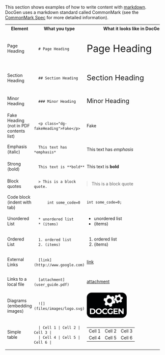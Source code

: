 This section shows examples of how to write content with [markdown](https://www.markdownguide.org/). DocGen uses a
markdown standard called CommonMark (see the [CommonMark Spec](http://spec.commonmark.org) for more detailed
information).

<style>
.reference pre, .reference table, .reference blockquote {
  margin: 0;
}
.reference .codeCell pre {
  border: none;
  border-radius: 0;
}
.reference .codeCell {
  padding: 0;
}
</style>

<div>

<table class="reference" style="width: 100%">

<tr><th>Element</th><th>What you type</th><th>What it looks like in DocGen</th></tr>

<tr>
 <td class="r1">Page Heading</td>
 <td class="codeCell"><pre><code>  
  # Page Heading
 </code></pre></td>
 <td>
  <p class="dg-fakeHeading" style="font-size: 2rem;">Page Heading</p>
</td>
</tr>

<tr>
 <td class="r1">Section Heading</td>
 <td class="codeCell"><pre><code> 
  ## Section Heading
 </code></pre></td>
 <td>
  <p class="dg-fakeHeading" style="font-size: 1.5rem;">Section Heading</p>
 </td>
</tr>

<tr>
 <td class="r1">Minor Heading</td>
 <td class="codeCell"><pre><code> 
  ### Minor Heading
 </code></pre></td>
 <td>
  <p class="dg-fakeHeading" style="font-size: 1.25rem;">Minor Heading</p>
 </td>
</tr>

<tr>
 <td class="r1">Fake Heading<br />(not in PDF contents list)</td>
 <td class="codeCell"><pre><code> 
  &lt;p class="dg-fakeHeading">Fake&lt;/p>
 </code></pre></td>
 <td>
  <p class="dg-fakeHeading">Fake</p>
 </td>
</tr>

<tr>
 <td class="r1">Emphasis (italic)</td>
 <td class="codeCell"><pre><code> 
  This text has *emphasis*
 </code></pre></td>
 <td>This text has <em>emphasis</em></td>
</tr>

<tr>
 <td class="r1">Strong (bold)</td>
 <td class="codeCell"><pre><code> 
  This text is **bold**
 </code></pre></td>
 <td>This text is <strong>bold</strong></td>
</tr>

<tr>
 <td class="r1">Block quotes</td>
<td class="codeCell"><pre><code>   
  > This is a block quote.
 </code></pre></td>
 <td><blockquote>This is a block quote</blockquote></td>
</tr>

<tr>
 <td class="r1">Code block<br/> (indent with tab)</td>
 <td class="codeCell"><pre><code> 
 &nbsp;&nbsp;&nbsp;&nbsp;&nbsp;int some_code=0
 </code></pre></td>
 <td><pre><code>int some_code=0;</code></pre></td>
</tr>

<tr>
 <td class="r1">Unordered List</td>
 <td class="codeCell"><pre><code> 
  * unordered list
  * (items)
 </code></pre></td>
 <td><ul><li>unordered list</li><li>(items)</li></ul></td>
</tr>

<tr>
 <td class="r1">Ordered List</td>
 <td class="codeCell"><pre><code> 
  1. ordered list
  2. (items)
 </code></pre></td>
 <td><ol><li>ordered list</li><li>(items)</li></ol></td>
</tr>

<tr>
 <td class="r1">External Links</td>
 <td class="codeCell"><pre><code> 
  [link](http://www.google.com)
 </code></pre></td>
 <td><a href="http://www.google.com">link</a></td>
</tr>

<tr>
 <td class="r1">Links to a local file</td>
 <td class="codeCell"><pre><code> 
  [attachment](user_guide.pdf)
 </code></pre></td>
 <td><a href="user_guide.pdf">attachment</a></td>
</tr>

<tr>
 <td class="r1">Diagrams<br/> (embedding images)</td>
 <td class="codeCell"><pre><code> 
  ![](files/images/logo.svg)
 </code></pre></td>
 <td><img src="files/images/logo.svg"></td>
</tr>

<tr>
 <td class="r1">Simple table</td>
 <td class="codeCell"><pre><code>  
  | Cell 1 | Cell 2 | Cell 3 |
  | Cell 4 | Cell 5 | Cell 6 |
 </code></pre></td>
 <td>
 
  <table style="width:300px;">
   <tr><td>Cell 1</td><td>Cell 2</td><td>Cell 3</td></tr>
   <tr><td>Cell 4</td><td>Cell 5</td><td>Cell 6</td></tr>
  </table>
  
 </td>
</tr>

</table>
</div>